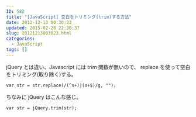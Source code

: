 ```yaml
---
ID: 582
title: "[JavaScript] 空白をトリミング(trim)する方法"
date: 2012-12-13 00:30:23
updated: 2015-02-28 22:30:37
slug: 20121213003023.html
categories:
  - JavaScript
tags: []
---
```


jQuery とは違い、Javascript には trim 関数が無いので、
replace を使って空白をトリミング(取り除く)する。

```language-js
var str = str.replace(/(^s+)|(s+$)/g, "");
```

ちなみに jQuery はこんな感じ。

```language-js
var str = jQuery.trim(str);
```
